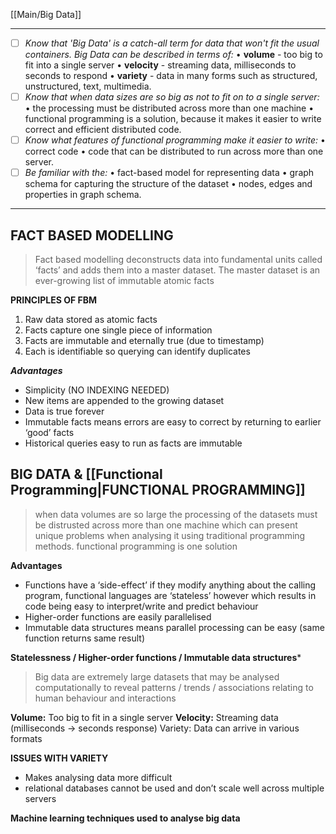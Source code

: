 [[Main/Big Data]]

---
- [ ] *Know that 'Big Data' is a catch-all term for data that won't fit the usual containers. Big Data can be described in terms of:*
	• **volume** - too big to fit into a single server 
	• **velocity** - streaming data, milliseconds to seconds to respond 
	• **variety** - data in many forms such as structured, unstructured, text, multimedia.
- [ ] *Know that when data sizes are so big as not to fit on to a single server:* 
	• the processing must be distributed across more than one machine 
	• functional programming is a solution, because it makes it easier to write correct and efficient distributed code.
- [ ] *Know what features of functional programming make it easier to write:*
	• correct code 
	• code that can be distributed to run across more than one server.
- [ ] *Be familiar with the:* 
	• fact-based model for representing data 
	• graph schema for capturing the structure of the dataset 
	• nodes, edges and properties in graph schema.
---
## **FACT BASED MODELLING**

> Fact based modelling deconstructs data into fundamental units called ‘facts’ and adds them into a master dataset. The master dataset is an ever-growing list of immutable atomic facts

**PRINCIPLES OF FBM**
1. Raw data stored as atomic facts
2. Facts capture one single piece of information
3. Facts are immutable and eternally true (due to timestamp)
4. Each is identifiable so querying can identify duplicates

_**Advantages**_
- Simplicity (NO INDEXING NEEDED)
- New items are appended to the growing dataset
- Data is true forever
- Immutable facts means errors are easy to correct by returning to earlier ‘good’ facts
- Historical queries easy to run as facts are immutable

## **BIG DATA & [[Functional Programming|FUNCTIONAL PROGRAMMING]]**

>when data volumes are so large the processing of the datasets must be distrusted across more than one machine which can present unique problems when analysing it using traditional programming methods. functional programming is one solution

**Advantages**
- Functions have a ‘side-effect’ if they modify anything about the calling program, functional languages are ‘stateless’ however which results in code being easy to interpret/write and predict behaviour
- Higher-order functions are easily parallelised
- Immutable data structures means parallel processing can be easy (same function returns same result)

**Statelessness / Higher-order functions / Immutable data structures***

> Big data are extremely large datasets that may be analysed computationally to reveal patterns / trends / associations relating to human behaviour and interactions

**Volume:** Too big to fit in a single server
**Velocity:** Streaming data (milliseconds → seconds response)
Variety: Data can arrive in various formats

**ISSUES WITH VARIETY**
- Makes analysing data more difficult
- relational databases cannot be used and don’t scale well across multiple servers

**Machine learning techniques used to analyse big data**